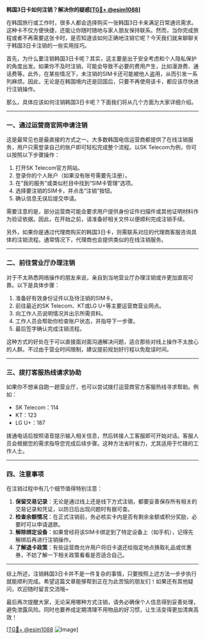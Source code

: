 **韩国3日卡如何注销？解决你的疑惑[[TG💪+ @esim1088](https://t.me/s/esim1088)]**

在韩国旅行或工作时，很多人都会选择购买一张韩国3日卡来满足日常通讯需求。这种卡不仅方便快捷，还能让你随时随地与家人朋友保持联系。然而，当你完成旅程或者不再需要这张卡时，是否知道该如何正确地注销它呢？今天我们就来聊聊关于韩国3日卡注销的一些实用技巧。

首先，为什么要注销韩国3日卡呢？其实，这主要是出于安全考虑和个人隐私保护的角度出发。如果你不及时注销，可能会导致不必要的费用产生，比如漫游费、通话费等。此外，在某些情况下，未注销的SIM卡还可能被他人盗用，从而引发一系列麻烦。因此，无论是在韩国境内还是回国后，只要不再使用该卡，都应该尽快进行注销操作。

那么，具体应该如何注销韩国3日卡呢？下面我们将从几个方面为大家详细介绍。

---

### **一、通过运营商官网申请注销**
这是最常见也是最直接的方式之一。大多数韩国电信运营商都提供了在线注销服务，用户只需登录自己的账户即可轻松完成整个流程。以SK Telecom为例，你可以按照以下步骤操作：

1. 打开SK Telecom官方网站。
2. 登录你的个人账户（如果没有账号需要先注册）。
3. 在“我的服务”或类似栏目中找到“SIM卡管理”选项。
4. 选择要注销的SIM卡，并点击“注销”按钮。
5. 确认信息无误后提交申请。

需要注意的是，部分运营商可能会要求用户提供身份证件扫描件或其他证明材料作为验证依据。因此，在开始之前，请准备好相关文件以便顺利完成注销手续。

另外，如果你是通过代理商购买的韩国3日卡，则需联系对应的代理商客服咨询具体的注销流程。通常情况下，代理商也会提供类似的在线注销服务。

---

### **二、前往营业厅办理注销**
对于不太熟悉网络操作的朋友来说，亲自到当地营业厅办理注销或许更加直观可靠。以下是具体步骤：

1. 准备好有效身份证件以及待注销的SIM卡。
2. 前往最近的SK Telecom、KT或LG U+等主要运营商营业网点。
3. 向工作人员说明情况并出示所需资料。
4. 工作人员会帮助你检查账户状态，并指导下一步骤。
5. 最后签字确认完成注销流程。

这种方式的好处在于可以直接面对面沟通解决问题，适合那些对线上操作不太放心的人群。不过由于营业时间限制，建议提前规划好行程以免耽误时间。

---

### **三、拨打客服热线请求协助**
如果你不想亲自跑一趟营业厅，也可以尝试拨打运营商官方客服热线寻求帮助。例如：

- SK Telecom：114
- KT：123
- LG U+：187

拨通电话后按照语音提示输入相关信息，然后转接人工客服即可开始对话。客服人员会根据您的需求指导您完成后续步骤。这种方法省时省力，尤其适用于忙碌的工作人士。

---

### **四、注意事项**
在注销过程中有几个细节值得特别注意：

1. **保留交易记录**：无论是通过线上还是线下方式注销，都要妥善保存所有相关的交易记录和凭证，以防日后出现问题时有据可查。
2. **检查余额情况**：在正式注销前，务必核实卡内是否有剩余金额或积分奖励，必要时可以申请退款。
3. **解除绑定设备**：如果曾经将该SIM卡绑定到了特定设备上（如手机），记得先解绑后再进行注销操作。
4. **了解退卡政策**：有些运营商允许用户将旧卡退还给指定地点换取礼品或优惠券，不妨了解一下相关政策看看是否适合自己。

---

综上所述，注销韩国3日卡并不是一件复杂的事情，只要按照上述方法一步步执行就能顺利完成。希望这篇文章能够帮到正在为此苦恼的朋友们！如果还有其他疑问，欢迎随时留言交流哦~

最后再次提醒大家，无论采用哪种方式注销，请务必确保个人信息得到妥善处理，避免泄露风险。同时也要养成定期清理不用物品的好习惯，让生活变得更加清爽高效！

[[TG💪+ @esim1088](https://t.me/s/esim1088) ![Image](https://i.postimg.cc/4NQfJmqS/Snipaste-2025-05-13-00-14-12.png)]